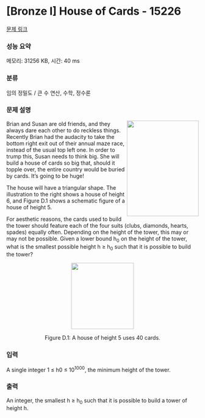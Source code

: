 # [Bronze I] House of Cards - 15226 

[문제 링크](https://www.acmicpc.net/problem/15226) 

### 성능 요약

메모리: 31256 KB, 시간: 40 ms

### 분류

임의 정밀도 / 큰 수 연산, 수학, 정수론

### 문제 설명

<p><img alt="" src="https://upload.acmicpc.net/582a28bf-be40-4c48-aa2e-7f0f5f2ad961/-/preview/" style="width: 188px; height: 250px; float: right;">Brian and Susan are old friends, and they always dare each other to do reckless things. Recently Brian had the audacity to take the bottom right exit out of their annual maze race, instead of the usual top left one. In order to trump this, Susan needs to think big. She will build a house of cards so big that, should it topple over, the entire country would be buried by cards. It’s going to be huge!</p>

<p>The house will have a triangular shape. The illustration to the right shows a house of height 6, and Figure D.1 shows a schematic figure of a house of height 5.</p>

<p>For aesthetic reasons, the cards used to build the tower should feature each of the four suits (clubs, diamonds, hearts, spades) equally often. Depending on the height of the tower, this may or may not be possible. Given a lower bound h<sub>0</sub> on the height of the tower, what is the smallest possible height h ≥ h<sub>0</sub> such that it is possible to build the tower?</p>

<p style="text-align:center"><img alt="" src="https://onlinejudgeimages.s3-ap-northeast-1.amazonaws.com/problem/15226/1.png" style="height:173px; width:164px"></p>

<p style="text-align:center">Figure D.1: A house of height 5 uses 40 cards.</p>

### 입력 

 <p>A single integer 1 ≤ h0 ≤ 10<sup>1000</sup>, the minimum height of the tower.</p>

### 출력 

 <p>An integer, the smallest h ≥ h<sub>0</sub> such that it is possible to build a tower of height h.</p>

